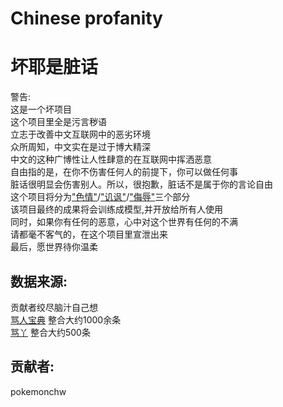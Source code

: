 # Chinese profanity
坏耶是脏话
====
警告: \
这是一个坏项目 \
这个项目里全是污言秽语 \
立志于改善中文互联网中的恶劣环境 \
众所周知，中文实在是过于博大精深 \
中文的这种广博性让人性肆意的在互联网中挥洒恶意 \
自由指的是，在你不伤害任何人的前提下，你可以做任何事 \
脏话很明显会伤害别人。所以，很抱歉，脏话不是属于你的言论自由 \
这个项目将分为["色情"](https://github.com/pokemonchw/Dirty/blob/master/Porn.txt)/["讥讽"](https://github.com/pokemonchw/Dirty/blob/master/Sarcasm.txt)/["侮辱"](https://github.com/pokemonchw/Dirty/blob/master/Insult.txt)三个部分 \
该项目最终的成果将会训练成模型,并开放给所有人使用 \
同时，如果你有任何的恶意，心中对这个世界有任何的不满 \
请都毫不客气的，在这个项目里宣泄出来 \
最后，愿世界待你温柔

数据来源:
----
贡献者绞尽脑汁自己想 \
[骂人宝典](http://nmsl.shadiao.app) 整合大约1000余条 \
[骂丫](https://github.com/JackonYang/maya) 整合大约500条

贡献者:
----
pokemonchw
